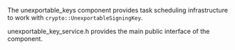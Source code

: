 The unexportable_keys component provides task scheduling infrastructure to work
with `crypto::UnexportableSigningKey`.

unexportable_key_service.h provides the main public interface of the component.
